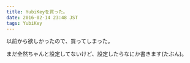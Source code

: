 ```yaml
---
title: YubiKeyを買った。
date: 2016-02-14 23:48 JST
tags: YubiKey
---
```


以前から欲しかったので、買ってしまった。

まだ全然ちゃんと設定してないけど、設定したらなにか書きます(たぶん)。

